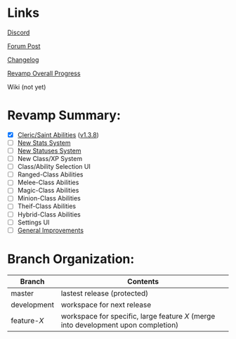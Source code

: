 # Links

[Discord](https://discord.gg/KXf9zen)

[Forum Post](https://forums.terraria.org/index.php?threads/experience-and-classes.53048/)

[Changelog](../master/description.txt)

[Revamp Overall Progress](../../projects/1)

Wiki (not yet)

# Revamp Summary:
- [x] [Cleric/Saint Abilities](../../milestone/3) ([v1.3.8](../../releases/tag/v1.3.8))
- [ ] [New Stats System](../../milestone/1)
- [ ] [New Statuses System](../../milestone/4)
- [ ] New Class/XP System
- [ ] Class/Ability Selection UI
- [ ] Ranged-Class Abilities
- [ ] Melee-Class Abilities
- [ ] Magic-Class Abilities
- [ ] Minion-Class Abilities
- [ ] Theif-Class Abilities
- [ ] Hybrid-Class Abilities
- [ ] Settings UI
- [ ] [General Improvements](../../milestone/2)

# Branch Organization:
| Branch | Contents |
| ------ | ----------- |
| master | lastest release (protected) |
| development | workspace for next release |
| feature-*X* | workspace for specific, large feature *X* (merge into development upon completion) |
